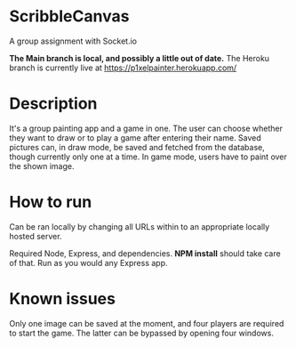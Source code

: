# ScribbleCanvas
A group assignment with Socket.io

**The Main branch is local, and possibly a little out of date.** The Heroku branch is currently live at https://p1xelpainter.herokuapp.com/

# Description

It's a group painting app and a game in one. The user can choose whether they want to draw or to play a game after entering their name. Saved pictures can, in draw mode, be saved and fetched from the database, though currently only one at a time. In game mode, users have to paint over the shown image.

# How to run

Can be ran locally by changing all URLs within to an appropriate locally hosted server.

Required Node, Express, and dependencies. **NPM install** should take care of that. Run as you would any Express app.

# Known issues

Only one image can be saved at the moment, and four players are required to start the game. The latter can be bypassed by opening four windows.
